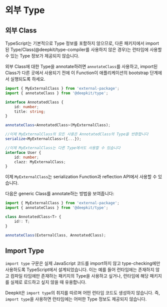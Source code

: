 # 외부 Type

## 외부 Class

TypeScript는 기본적으로 Type 정보를 포함하지 않으므로, 다른 패키지에서 import된 Type/Class(@deepkit/type-compiler를 사용하지 않은 경우)는 런타임에 사용할 수 있는 Type 정보가 제공되지 않습니다.

외부 Class에 대한 Type을 annotate하려면 `annotateClass`를 사용하고, import된 Class가 다른 곳에서 사용되기 전에 이 Function이 애플리케이션의 bootstrap 단계에서 실행되도록 하세요.

```typescript
import { MyExternalClass } from 'external-package';
import { annotateClass } from '@deepkit/type';

interface AnnotatedClass {
    id: number;
    title: string;
}

annotateClass<AnnotatedClass>(MyExternalClass);

//이제 MyExternalClass의 모든 사용은 AnnotatedClass의 Type을 반환합니다
serialize<MyExternalClass>({...});

//이제 MyExternalClass는 다른 Type에서도 사용할 수 있습니다
interface User {
    id: number;
    clazz: MyExternalClass;
}
```

이제 `MyExternalClass`는 serialization Function과 reflection API에서 사용할 수 있습니다.

다음은 generic Class를 annotate하는 방법을 보여줍니다:

```typescript
import { MyExternalClass } from 'external-package';
import { annotateClass } from '@deepkit/type';

class AnnotatedClass<T> {
    id!: T;
}

annotateClass(ExternalClass, AnnotatedClass);
```

## Import Type

`import type` 구문은 실제 JavaScript 코드를 import하지 않고 type-checking에만 사용하도록 TypeScript에서 설계되었습니다. 이는 예를 들어 런타임에는 존재하지 않고 컴파일 타임에만 존재하는 패키지의 Type을 사용하고 싶거나, 런타임에 해당 패키지를 실제로 로드하고 싶지 않을 때 유용합니다.

Deepkit은 `import type`의 취지를 따르며 어떤 런타임 코드도 생성하지 않습니다. 즉, `import type`을 사용하면 런타임에는 어떠한 Type 정보도 제공되지 않습니다.